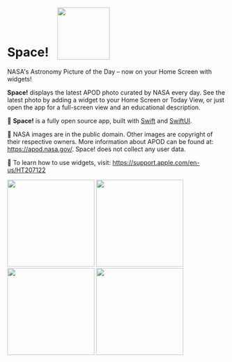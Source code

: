 # Space! &nbsp;&nbsp;[<img src="https://user-images.githubusercontent.com/14237/97336451-41719800-183c-11eb-815f-27ead318c4ec.png" width="120" valign="bottom">](https://apps.apple.com/us/app/space-daily-photos/id1536864924)

NASA's Astronomy Picture of the Day – now on your Home Screen with widgets!

**Space!** displays the latest APOD photo curated by NASA every day. See the latest photo by adding a widget to your Home Screen or Today View, or just open the app for a full-screen view and an educational description.

🌿 **Space!** is a fully open source app, built with [Swift](https://developer.apple.com/swift/) and [SwiftUI](https://developer.apple.com/xcode/swiftui/).

📜 NASA images are in the public domain. Other images are copyright of their respective owners. More information about APOD can be found at: https://apod.nasa.gov/. Space! does not collect any user data.

📱 To learn how to use widgets, visit: https://support.apple.com/en-us/HT207122

<img src="https://user-images.githubusercontent.com/14237/96915139-c171b980-145a-11eb-8ff5-191c6cba9f66.png" width="200"> <img src="https://user-images.githubusercontent.com/14237/96915188-cdf61200-145a-11eb-99b8-d5ee109c2b5c.png" width="200"> <img src="https://user-images.githubusercontent.com/14237/96915181-ccc4e500-145a-11eb-8627-781621ffc87a.png" width="200"> <img src="https://user-images.githubusercontent.com/14237/96915186-cd5d7b80-145a-11eb-9be7-a233ce575081.png" width="200">
